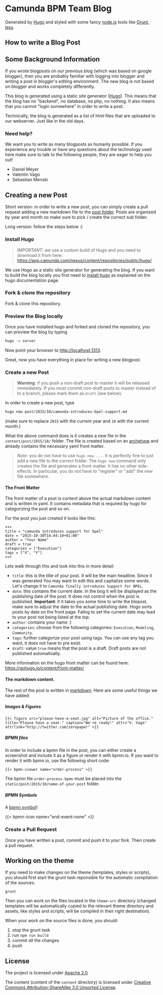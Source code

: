 # Camunda BPM Team Blog

Generated by [Hugo][hugo] and styled with some fancy [node.js][nodejs] tools like [Grunt][grunt], [less][less].

## How to write a Blog Post

## Some Background Information

If you wrote blogposts on our previous blog (which was based on google blogger), then you are probably familiar with logging into blogger and writing a post in blogger's editing environment. The new blog is not based on blogger and works completely differently. 

This blog is generated using a static site generator ([Hugo][hugo]). This means that the blog has no "backend", no database, no php, no nothing. It also means that you cannot "login somewhere" in order to write a post.

Technically, the blog is generated as a list of html files that are uploaded to our webserver. Just like in the old days.

### Need help?

We want you to write as many blogposts as humanly possible. If you experience any trouble or have any questions about the technology used here make sure to talk to the following people, they are eager to help you out!

* Daniel Meyer
* Valentin Vago
* Sebastian Menski

## Creating a new Post

Short version: in order to write a new post, you can simply create a pull request adding a new markdown file to the [post folder](https://github.com/camunda/blog.camunda.org/tree/master/content/post). Posts are organized by year and month so make sure to pick / create the correct sub folder.

Long version: follow the steps below :)

### Install Hugo

> *IMPORTANT*: we use a custom build of Hugo and you need to download it from here: https://app.camunda.com/nexus/content/repositories/public/hugo/

We use Hogo as a static site generator for generating the blog. If you want to build the blog locally you first need to [install hugo][hugo] as explained on the hugo documentation page.

### Fork & clone the repository

Fork & clone this repository.

### Preview the Blog locally

Once you have installed hugo and forked and cloned the repository, you can preview the blog by typing

```sh
hugo -w server
```

Now point your browser to [http://localhost:1313](http://localhost:1313).

Great, now you have everything in place for writing a new blogpost.

### Create a new Post

> **Warning**: if you push a non-draft post to master it will be released immediately. If you must commit non-draft posts to master instead of to a branch, please mark them as `draft` (see below).

In order to create a new post, type

```sh
hugo new post/2015/10/camunda-introduces-bpel-support.md
```

(make sure to replace `2015` with the current year and `10` with the current month.)

What the above command does is it creates a new file in the `content/post/2015/10/` folder.
The file is created based on an [archetype](https://raw.githubusercontent.com/camunda/blog.camunda.org/master/theme-src/archetypes/post.md?token=AAdyf9C1zE46gfuRAM8u1-UPSJ5gczOCks5WPK6BwA%3D%3D) and already contains the necessary yaml front matter.

> *Note*: you do not _have_ to use `hugo new ...`. It is perfectly fine to just add a new file to the correct folder. The `hugo new` command only creates the file and generates a front matter. It has no other side-effects. In particular, you do not have to "register" or "add" the new file somewhere.

#### The Front Matter

The front matter of a post is content above the actual markdown content and is written in yaml. It contains metadata that is required by hugo for categorizing the post and so on.

For the post you just created it looks like this:

```
+++
title = "camunda introduces support for bpel"
date = "2015-10-30T14:44:10+01:00"
author = "Your Name"
draft = true
categories = ["Execution"]
tags = ["X", "Y"]
+++

```

Lets walk through this and look into this in more detail:

* `title`: this is the title of your post. It will be the main headline. Since it was generated You may want to edit this and capitalize some words. Let's change it to `Camunda finally introduces Support for BPEL`.
* `date`: this contains the current date. In the bog it will be displayed as the publishing date of the post. It does not control when the post is published. **Important**: if it takes you some time to write the blopost, make sure to adjust the date to the actual publishing date. Hogo sorts posts by date on the front page. Faling to set the current date may lead to your post not being listed at the top.
* `author`: contains your name :)
* `categories`: choose from the following categories: `Execution`, `Modeling`, `Community`.
* `tags`: further categorize your post using tags. You can use any tag you want, it does not have to pre exist.
* `draft`: value `true` means that the post is a draft. Draft posts are not published automativally.

More information on the hugo front matter can be found here: https://gohugo.io/content/front-matter/

#### The markdown content.

The rest of the post is written in [markdown](https://help.github.com/articles/markdown-basics/). Here are some useful things we have added:

##### Images & Figures

```
{{< figure src="please-have-a-seat.jpg" alt="Picture of the office." title="Please have a seat." caption="We're ready!" attr="V. Vago" attrlink="http://twitter.com/zeropaper" >}}
```

##### BPMN files

In order to include a bpmn file in the post, you can either create a screenshot and include it as a figure or render it with bpmn.io. If you want to render it with bpmn.io, use the following short code:

```md
{{< bpmn-viewer name="order-process" >}}
```

The bpmn file `order-process.bpmn` must be placed into the `static/post/2015/10/name-of-your-post` folder.

##### BPMN Symbols

A [bpmn symbol](http://github.com/bpmn-io/bpmn-font)!

<div>{{< bpmn-icon name="end-event-none" >}}</div>

### Create a Pull Request

Once you have written a post, commit and push it to your fork.
Then create a pull request.


## Working on the theme

If you need to make changes on the theme (templates, styles or scripts), you should first start the
grunt task reponsible for the automatic compilation of the sources.

```
grunt
```

Then you can work on the files located in the `theme-src` directory (changed templates will be automatically copied to the relevant theme directory and assets, like styles and scripts, will be compiled in their right destination).

When your work on the source files is done, you should:

1. stop the grunt task
2. run `npm run build`
3. commit _all_ the changes
4. push


## License

The project is licensed under [Apache 2.0](./LICENSE)

The content (content of the `content` directory) is licensed under [Creative Commons Attribution-ShareAlike 3.0 Unported License](http://creativecommons.org/licenses/by-sa/3.0/).

[hugo]: http://gohugo.io
[nodejs]: http://nodejs.org
[grunt]: http://gruntjs.org
[less]: http://lesscss.org

